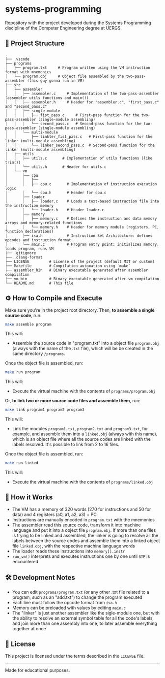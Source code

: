 # systems-programming

Repository with the project developed during the Systems Programming discipline of the Computer Engineering degree at UERGS.

## 📁 Project Structure

```
.
├── .vscode
├── programs
│   ├── program.txt     # Program written using the VM instruction format with mnemonics
│   └── program.obj     # Object file assembled by the two-pass-assembler (this guy gonna run in VM)
├── src
│   ├── assembler
│   │   ├── assembler.c     # Implementation of the two-pass-assembler (assembler utils functions and main())
│   │   ├── assembler.h     # Header for "assembler.c", "first_pass.c" and "second_pass.c"
│   │   ├── single-module
│   │   │   ├── fist_pass.c     # First-pass function for the two-pass-assembler (single-module assembling)
│   │   │   └── second_pass.c   # Second-pass function for the two-pass-assembler (single-module assembling)
│   │   └── multi-module
│   │       ├── linkter_fist_pass.c   # First-pass function for the linker (multi-module assembling)
│   │       └── linker_second_pass.c  # Second-pass function for the linker (multi-module assembling)
│   ├── utils
│   │   ├── utils.c       # Implementation of utils functions (like trim())
│   │   └── utils.h       # Header for utils.c
│   └── vm
│       ├── cpu
│       │   ├──
│       │   ├── cpu.c       # Implementation of instruction execution logic
│       │   └── cpu.h       # Header for cpu.c
│       ├── loader
│       │   ├── loader.c    # Loads a text-based instruction file into the instruction memory
│       │   └── loader.h    # Header loader.c
│       ├── memory
│       │   ├── memory.c    # Defines the instruction and data memory arrays and memory-related functions
│       │   └── memory.h    # Header for memory module (registers, PC, function declarations)
│       ├── isa.h           # Instruction Set Architecture: defines opcodes and instruction format
│       └── main.c          # Program entry point: initializes memory, loads program, runs VM
├── .gitignore
├── .clang-format
├── LICENSE         # License of the project (default MIT or custom)
├── Makefile        # Compilation automation using `make`
├── assembler_bin   # Binary executable generated after assembler compilation
├── vm_bin          # Binary executable generated after vm compilation
└── README.md       # This file
```

## ⚙️ How to Compile and Execute

Make sure you're in the project root directory. Then, <strong>to assemble a single source code</strong>, run:

```bash
make assemble program
```

This will:

- Assemble the source code in "program.txt" into a object file `program.obj` (always with the name of the .`txt` file), which will be be created in the same directory `/programs`.

Once the object file is assembled, run:

```bash
make run program
```

This will:

- Execute the virtual machine with the contents of `programs/program.obj`

Or, <strong>to link two or more source code files and assemble them</strong>, run:

```bash
make link program1 program2 program3
```

This will:

- Link the modules `program1.txt`, `program2.txt` and `program3.txt`, for example, and assemble them into a `linked.obj` (always with this name), which is an object file where all the source codes are linked with the labels resolved. It's possible to link from 2 to 16 files.

Once the object file is assembled, run:

```bash
make run linked
```

This will:

- Execute the virtual machine with the contents of `programs/linked.obj`

## 🧠 How it Works

- The VM has a memory of 320 words (270 for instructions and 50 for data) and 4 registers (a0, a1, a2, a3) + PC
- Instructions are manually encoded in `program.txt` with the mnemonics
- The assembler read this source code, transform it into machine language and put it into a object file `program.obj`. If more than one files is trying to be linked and assembled, the linker is going to resolve all the labels between the source codes and assemble them into a linked object file `linked.obj`, with the respective machine language words
- The loader reads these instructions into `memory[].instr`
- `run_vm()` interprets and executes instructions one by one until `STP` is encountered

## 🛠️ Development Notes

- You can edit `programs/program.txt` (or any other .txt file related to a program, such as an "add.txt") to change the program executed
- Each line must follow the opcode format from `isa.h`
- Memory can be preloaded with values by editing `main.c`
- The "linker" is just another assembler like the sigle-module one, but with the ability to resolve an external symbol table for all the code's labels, and join more than one assembly into one, to later assemble everything together at once

## 📄 License

This project is licensed under the terms described in the `LICENSE` file.

---

Made for educational purposes.
